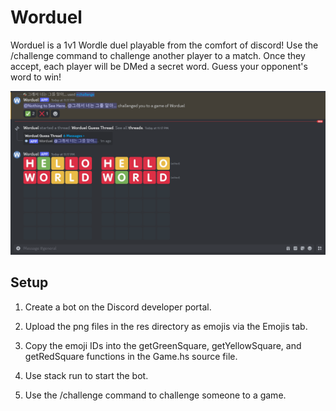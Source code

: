 # Worduel

Worduel is a 1v1 Wordle duel playable from the comfort of discord!
Use the /challenge command to challenge another player to a match.
Once they accept, each player will be DMed a secret word.
Guess your opponent's word to win!

![alt text](https://github.com/rexapex/Worduel-Discord/blob/master/res/readme_screenshot.png?raw=true)

## Setup

1. Create a bot on the Discord developer portal.

2. Upload the png files in the res directory as emojis via the Emojis tab.

3. Copy the emoji IDs into the getGreenSquare, getYellowSquare, and getRedSquare functions in the Game.hs source file.

4. Use stack run to start the bot.

5. Use the /challenge <player> command to challenge someone to a game.

